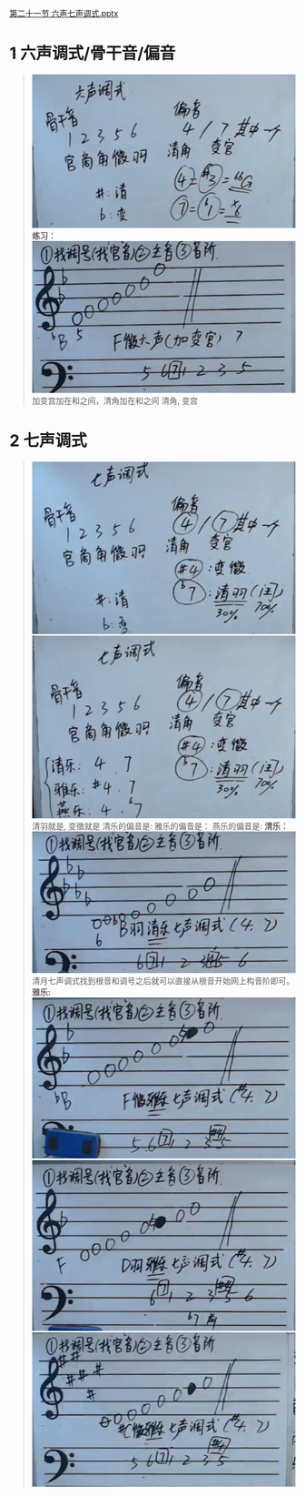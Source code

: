 [第二十一节 六声七声调式.pptx](https://www.yuque.com/attachments/yuque/0/2022/pptx/12393765/1665677730906-26f301ba-1599-47e1-ad12-3d397381d65c.pptx)
# 1 六声调式/骨干音/偏音
> ![image.png](./第二十一节_六声七声调式.assets/20230302_1505516047.png)
> **练习：**
> ![image.png](./第二十一节_六声七声调式.assets/20230302_1505518420.png)
> 加变宫加在和之间，清角加在和之间
> 清角, 变宫


# 2 七声调式 
> ![image.png](./第二十一节_六声七声调式.assets/20230302_1505519312.png)![image.png](./第二十一节_六声七声调式.assets/20230302_1505519803.png)
> 清羽就是, 变徵就是
> 清乐的偏音是: 
> 雅乐的偏音是：
> 燕乐的偏音是: 
> **清乐：**
> ![image.png](./第二十一节_六声七声调式.assets/20230302_1505512884.png)
> 清月七声调式找到根音和调号之后就可以直接从根音开始网上构音阶即可。
> **雅乐:**
> ![image.png](./第二十一节_六声七声调式.assets/20230302_1505512691.png)![image.png](./第二十一节_六声七声调式.assets/20230302_1505522729.png)![image.png](./第二十一节_六声七声调式.assets/20230302_1505527236.png)

